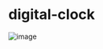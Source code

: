 # digital-clock
![image](https://github.com/cenertoker/digital-clock/assets/102488438/d9dac27e-3d66-4490-bc1c-f6d523758afb)
